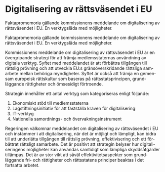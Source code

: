 # Digitalisering av rättsväsendet i EU

Faktapromemoria gällande kom­missionens med­delande om digitali­sering av rätts­väsendet i EU. En verktygs­låda med möjligheter.

Faktapromemoria gällande kom­missionens med­delande om digitali­sering av rätts­väsendet i EU. En verktygs­låda med möjligheter.

Kommissionens med­delande om digitali­sering av rätts­väsendet i EU är en över­gripande strategi för att främja medlems­staternas använd­ning av digitala verktyg. Syftet med med­delandet är att förbättra till­gången till rättslig prövning och att utveckla EU:s gräns­över­skridande rätts­liga sam­arbete mellan behöriga myndig­heter. Syftet är också att främja en gemen­sam europeisk rätts­kultur som baseras på rätts­stats­principen, grund­läggande rättig­heter och ömse­sidigt förtroende.

Strategin inne­håller ett antal verktyg som kategori­seras enligt följande:

1. Ekonomiskt stöd till medlems­staterna
2. Lag­stiftnings­initiativ för att fast­ställa kraven för digitali­sering
3. IT-verktyg
4. Nationella samordnings- och övervaknings­instrument

Regeringen välkomnar med­delandet om digitali­sering av rätts­väsendet i EU och instäm­mer i att digitali­sering, när det är möjligt och lämpligt, kan bidra till att under­lätta till­gången till rättslig prövning, effektivi­sering och ett för­bättrat rättsligt sam­arbete. Det är positivt att strategin belyser hur digitali­seringens möjlig­heter kan användas samtidigt som lämpliga skydds­åtgärder tillämpas. Det är av stor vikt att såväl effektivitets­aspekter som grund­läggande fri- och rättigheter och rätts­statens principer beaktas i det fortsatta arbetet.
